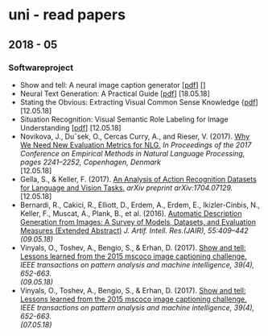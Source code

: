 # uni - read papers

## 2018 - 05
### Softwareproject
* Show and tell: A neural image caption generator [[pdf](https://www.cv-foundation.org/openaccess/content_cvpr_2015/app/2A_101.pdf)] []
* Neural Text Generation: A Practical Guide [[pdf](https://cs.stanford.edu/~zxie/textgen.pdf)] [18.05.18]
* Stating the Obvious: Extracting Visual Common Sense Knowledge {[pdf](http://www.cs.virginia.edu/~vicente/files/naacl2016.pdf)][12.05.18]
* Situation Recognition: Visual Semantic Role Labeling for Image Understanding [[pdf](https://homes.cs.washington.edu/~ali/papers/SituationRecognition.pdf)]
[12.05.18]
* Novikova, J., Duˇsek, O., Cercas Curry, A., and Rieser, V. (2017). [Why We Need New Evaluation Metrics for NLG.](https://arxiv.org/pdf/1707.06875.pdf)
*In Proceedings of the 2017 Conference on Empirical Methods in Natural Language
Processing, pages 2241–2252, Copenhagen, Denmark*  
[12.05.18] 
* Gella, S., & Keller, F. (2017). [An Analysis of Action Recognition Datasets for Language and Vision Tasks.](https://arxiv.org/pdf/1704.07129.pdf) *arXiv preprint arXiv:1704.07129.*  
[12.05.18]
* Bernardi, R., Cakici, R., Elliott, D., Erdem, A., Erdem, E., Ikizler-Cinbis, N.,
Keller, F., Muscat, A., Plank, B., et al. (2016). [Automatic Description Generation from Images: A Survey of Models, Datasets,
and Evaluation Measures (Extended Abstract)](https://www.ijcai.org/proceedings/2017/0704.pdf)
*J. Artif. Intell. Res.(JAIR), 55:409–442*  
*(09.05.18)* 
* Vinyals, O., Toshev, A., Bengio, S., & Erhan, D. (2017). [Show and tell: Lessons learned from the 2015 mscoco image captioning challenge.](https://ieeexplore.ieee.org/stamp/stamp.jsp?arnumber=7505636) *IEEE transactions on pattern analysis and machine intelligence, 39(4), 652-663.*  
*(09.05.18)* 
* Vinyals, O., Toshev, A., Bengio, S., & Erhan, D. (2017). [Show and tell: Lessons learned from the 2015 mscoco image captioning challenge.](https://ieeexplore.ieee.org/stamp/stamp.jsp?arnumber=7505636) *IEEE transactions on pattern analysis and machine intelligence, 39(4), 652-663.*  
*(07.05.18)*